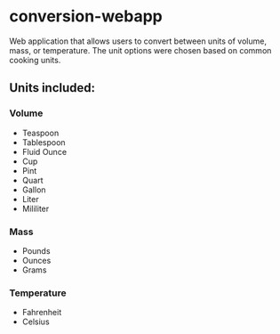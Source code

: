 # conversion-webapp

Web application that allows users to convert between units of volume, mass, or temperature. The unit options were chosen based on common cooking units.

## Units included:

### Volume

- Teaspoon
- Tablespoon
- Fluid Ounce
- Cup
- Pint
- Quart
- Gallon
- Liter
- Mililiter

### Mass

- Pounds
- Ounces
- Grams

### Temperature

- Fahrenheit
- Celsius

